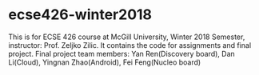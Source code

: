 # ecse426-winter2018

This is for ECSE 426 course at McGill University, Winter 2018 Semester, instructor: Prof. Zeljko Zilic. It contains the code for assignments and final project. Final project team members: Yan Ren(Discovery board), Dan Li(Cloud), Yingnan Zhao(Android), Fei Feng(Nucleo board)
